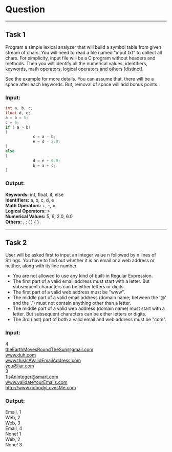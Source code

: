 # Question



* * *



## Task 1

Program a simple lexical analyzer that will build a symbol table from given stream of chars. You will need to read a file named "input.txt" to collect all chars. For simplicity, input file will be a C program without headers and methods. Then you will identify all the numerical values, identifiers, keywords, math operators, logical operators and others [distinct].

See the example for more details. You can assume that, there will be a space after each keywords. But, removal of space will add bonus points.

### Input:

```c
int a, b, c;
float d, e;
a = b = 5;
c = 6;
if ( a > b)
{
            c = a - b;
            e = d - 2.0;
}
else
{
            d = e + 6.0;
            b = a + c;
}
```

### Output:

**Keywords:** int, float, if, else  
 **Identifiers:** a, b, c, d, e  
 **Math Operators:** +, -, =  
 **Logical Operators:** >  
 **Numerical Values:** 5, 6, 2.0, 6.0  
 **Others:** , ; ( ) { }  
 
 
 
 * * *



## Task 2

User will be asked first to input an integer value n followed by n lines of Strings. You have to find out whether it is an email or a web address or neither, along with its line number.

  - You are not allowed to use any kind of built-in Regular Expression.
  - The first part of a valid email address must start with a letter. But subsequent characters can be either letters or digits.
  - The first part of a valid web address must be "www".
  - The middle part of a valid email address (domain name; between the '@' and the '.') must not contain anything other than a letter.
  - The middle part of a valid web address (domain name) must start with a letter. But subsequent characters can be either letters or digits.
  - The 3rd (last) part of both a valid email and web address must be "com".

### Input:

4  
theEarthMovesRoundTheSun@gmail.com  
www.duh.com  
www.thisIsAValidEmailAddress.com  
you@liar.com  
3  
1IsAnInteger@smart.com  
www.validateYourEmails.com  
http://www.nobodyLovesMe.com  

### Output:

Email, 1  
Web, 2  
Web, 3  
Email, 4  
None! 1  
Web, 2  
None! 3  
